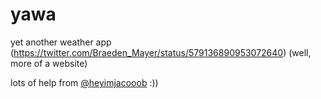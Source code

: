 yawa
====

yet another weather app (https://twitter.com/Braeden_Mayer/status/579136890953072640) (well, more of a website)



lots of help from [@heyimjacooob](https://twitter.com/heyimjacooob) :))
